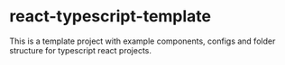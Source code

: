 # react-typescript-template

This is a template project with example components, configs and folder structure for typescript react projects. 
